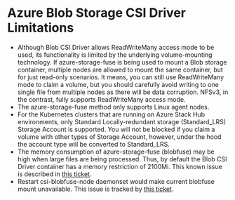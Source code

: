 # Azure Blob Storage CSI Driver Limitations
 - Although Blob CSI Driver allows ReadWriteMany access mode to be used, its functionality is limited by the underlying volume-mounting technology. If azure-storage-fuse is being used to mount a Blob storage container, multiple nodes are allowed to mount the same container, but for just read-only scenarios. It means, you can still use ReadWriteMany mode to claim a volume, but you should carefully avoid writing to one single file from multiple nodes as there will be data corruption. NFSv3, in the contrast, fully supports ReadWriteMany access mode.
 - The azure-storage-fuse method only supports Linux agent nodes.
 - For the Kubernetes clusters that are running on Azure Stack Hub environments, only Standard Locally-redundant storage (Standard_LRS) Storage Account is supported. You will not be blocked if you claim a volume with other types of Storage Account, however, under the hood the account type will be converted to Standard_LRS.
 - The memory consumption of azure-storage-fuse (blobfuse) may be high when large files are being processed. Thus, by default the Blob CSI Driver container has a memory restriction of 2100Mi. This known issue is described in [this ticket](https://github.com/Azure/azure-storage-fuse/issues/454).
 - Restart csi-blobfuse-node daemonset would make current blobfuse mount unavailable. This issue is tracked by [this ticket](https://github.com/kubernetes-sigs/blob-csi-driver/issues/115).
